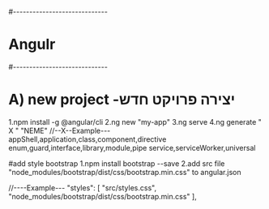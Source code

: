 
#-----------------------------
#           Angulr               
#-----------------------------
# A)  new project -יצירה פרויקט חדש
1.npm install -g @angular/cli
2.ng new "my-app"
3.ng serve
4.ng generate " X " "NEME"
//--X--Example---
      appShell,application,class,component,directive
      enum,guard,interface,library,module,pipe
      service,serviceWorker,universal

#add style bootstrap
1.npm install bootstrap --save
2.add src file
 "node_modules/bootstrap/dist/css/bootstrap.min.css" to angular.json 

//----Example---
 "styles": [
  "src/styles.css",
  "node_modules/bootstrap/dist/css/bootstrap.min.css"
],
   


